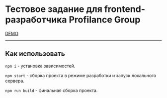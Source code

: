 # Тестовое задание для frontend-разработчика Profilance Group

[DEMO](http://profilance-test.vercel.app/)

---

## Как использовать

`npm i` - установка зависимостей.

`npm start` - сборка проекта в режиме разработки и запуск локального сервера.

`npm run build` - финальная сборка проекта.
